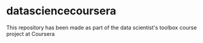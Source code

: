 # datasciencecoursera
This repository has been made as part of the data scientist's toolbox course project at Coursera
